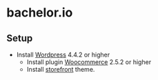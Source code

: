 # bachelor.io

## Setup
- Install [Wordpress](www.wordpress.org) 4.4.2 or higher 
  - Install plugin [Woocommerce](www.woothemes.com/woocommerce/) 2.5.2 or higher
  - Install [storefront](https://www.woothemes.com/storefront/) theme.
